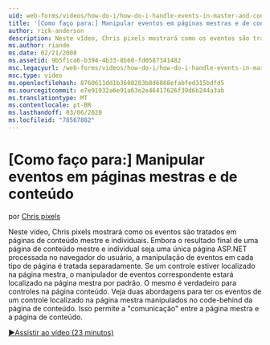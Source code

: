 ```yaml
---
uid: web-forms/videos/how-do-i/how-do-i-handle-events-in-master-and-content-pages
title: '[Como faço para:] Manipular eventos em páginas mestras e de conteúdo | Microsoft Docs'
author: rick-anderson
description: Neste vídeo, Chris pixels mostrará como os eventos são tratados em páginas de conteúdo mestre e individuais. Embora o resultado final de um mestre e um conte individual...
ms.author: riande
ms.date: 02/21/2008
ms.assetid: 9b5f1ca6-b394-4b33-8b60-fd0587341482
msc.legacyurl: /web-forms/videos/how-do-i/how-do-i-handle-events-in-master-and-content-pages
msc.type: video
ms.openlocfilehash: 8760611dd1b3680283b8d6888efabfed315bdfd5
ms.sourcegitcommit: e7e91932a6e91a63e2e46417626f39d6b244a3ab
ms.translationtype: MT
ms.contentlocale: pt-BR
ms.lasthandoff: 03/06/2020
ms.locfileid: "78567882"
---
```

# <a name="how-do-i-handle-events-in-master-and-content-pages"></a>[Como faço para:] Manipular eventos em páginas mestras e de conteúdo

por [Chris pixels](https://twitter.com/chrispels)

Neste vídeo, Chris pixels mostrará como os eventos são tratados em páginas de conteúdo mestre e individuais. Embora o resultado final de uma página de conteúdo mestre e individual seja uma única página ASP.NET processada no navegador do usuário, a manipulação de eventos em cada tipo de página é tratada separadamente. Se um controle estiver localizado na página mestra, o manipulador de eventos correspondente estará localizado na página mestra por padrão. O mesmo é verdadeiro para controles na página conteúdo. Veja duas abordagens para ter os eventos de um controle localizado na página mestra manipulados no code-behind da página de conteúdo. Isso permite a "comunicação" entre a página mestra e a página de conteúdo.

[&#9654;Assistir ao vídeo (23 minutos)](https://channel9.msdn.com/Blogs/ASP-NET-Site-Videos/how-do-i-handle-events-in-master-and-content-pages)
